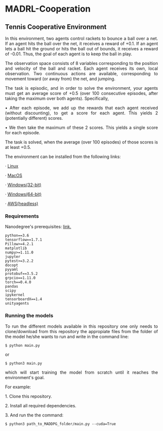 # MADRL-Cooperation

## Tennis Cooperative Environment

<p align=justify>In this environment, two agents control rackets to bounce a ball over a net. If an agent hits the ball over the net, it receives a reward of +0.1. If an agent lets a ball hit the ground or hits the ball out of bounds, it receives a reward of -0.01. Thus, the goal of each agent is to keep the ball in play.</p>

<p align=justify>The observation space consists of 8 variables corresponding to the position and velocity of the ball and racket. Each agent receives its own, local observation. Two continuous actions are available, corresponding to movement toward (or away from) the net, and jumping.</p>

<p align=justify>The task is episodic, and in order to solve the environment, your agents must get an average score of +0.5 (over 100 consecutive episodes, after taking the maximum over both agents). Specifically,</p>

<p align=justify> • After each episode, we add up the rewards that each agent received (without discounting), to get a score for each agent. This yields 2 (potentially different) scores.</p>
<p align=justify> • We then take the maximum of these 2 scores. This yields a single score for each episode.</p>

<p align=justify>The task is solved, when the average (over 100 episodes) of those scores is at least +0.5.</p>

<p align=justify>The environment can be installed from the following links:</p>
 
 · <a href=https://s3-us-west-1.amazonaws.com/udacity-drlnd/P3/Tennis/Tennis_Linux.zip>Linux</a>
 
 · <a href=https://s3-us-west-1.amazonaws.com/udacity-drlnd/P3/Tennis/Tennis.app.zip>MacOS</a>
 
 · <a href=https://s3-us-west-1.amazonaws.com/udacity-drlnd/P3/Tennis/Tennis_Windows_x86.zip>Windows(32-bit)</a>
 
 · <a href=https://s3-us-west-1.amazonaws.com/udacity-drlnd/P3/Tennis/Tennis_Windows_x86_64.zip>Windows(64-bit)</a>
 
 · <a href=https://s3-us-west-1.amazonaws.com/udacity-drlnd/P3/Tennis/Tennis_Linux_NoVis.zip>AWS(headless)</a>
 
 ### Requirements
 
 Nanodegree's prerequisites: <a href=https://github.com/udacity/deep-reinforcement-learning/#dependencies>link.</a>
 
    python==3.6
    tensorflow==1.7.1
    Pillow>=4.2.1
    matplotlib
    numpy>=1.11.0
    jupyter
    pytest>=3.2.2
    docopt
    pyyaml
    protobuf==3.5.2
    grpcio==1.11.0
    torch==0.4.0
    pandas
    scipy
    ipykernel
    tensorboardX==1.4
    unityagents

### Running the models

<p align=justify> To run the different models available in this repository one only needs to clone/download from this repository the appropiate files from the folder of the model he/she wants to run and write in the command line: </p>

    $ python main.py
or

    $ python3 main.py
    
<p align=justify> which will start training the model from scratch until it reaches the environment's goal.</p>

<p align=justify>For example:
<p align=justify>1. Clone this repository.</p>
<p align=justify>2. Install all required dependencies.</p>
<p align=justify>3. And run the the command:</p>
     
    $ python3 path_to_MADDPG_folder/main.py --cuda=True
